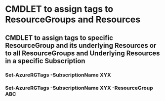 # CMDLET to assign tags to ResourceGroups and Resources
## CMDLET to assign tags to specific ResourceGroup and its underlying Resources or to all ResourceGroups and Underlying Resources in a specific Subscription
### Set-AzureRGTags -SubscriptionName XYX
### Set-AzureRGTags -SubscriptionName XYX -ResourceGroup ABC
